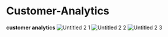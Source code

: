 # Customer-Analytics
**customer analytics**
![‎Untitled 2 ‎1](https://github.com/ChanapatC/Customer-Analytics/assets/136244448/df8d6e83-6f4a-4f88-9477-bfaeda87d60f)
![‎Untitled 2 ‎2](https://github.com/ChanapatC/Customer-Analytics/assets/136244448/13c69c56-089e-49d3-969d-c206583cb0c1)
![‎Untitled 2 ‎3](https://github.com/ChanapatC/Customer-Analytics/assets/136244448/2faa56f3-c195-46d3-964d-51bca8663e06)

